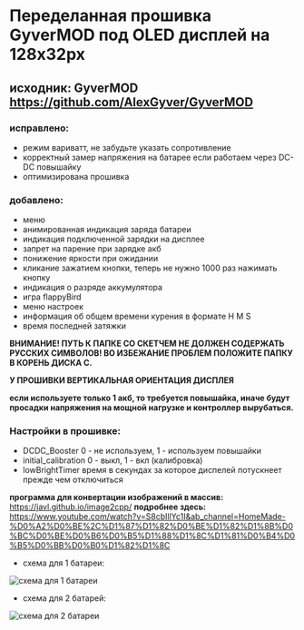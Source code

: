 # Переделанная прошивка GyverMOD под OLED дисплей на 128x32px

## исходник: GyverMOD https://github.com/AlexGyver/GyverMOD

### исправлено:
* режим вариватт, не забудьте указать сопротивление                                                                                                                        
* корректный замер напряжения на батарее если работаем через DC-DC повышайку
* оптимизирована прошивка
### добавлено:
* меню
* анимированная индикация заряда батареи
* индикация подключенной зарядки на дисплее
* запрет на парение при зарядке акб
* понижение яркости при ожидании
* кликание зажатием кнопки, теперь не нужно 1000 раз нажимать кнопку
* индикация о разряде аккумулятора 
* игра flappyBird
* меню настроек
* информация об общем времени курения в формате H M S
* время последней затяжки

**ВНИМАНИЕ! ПУТЬ К ПАПКЕ СО СКЕТЧЕМ НЕ ДОЛЖЕН СОДЕРЖАТЬ РУССКИХ СИМВОЛОВ!
ВО ИЗБЕЖАНИЕ ПРОБЛЕМ ПОЛОЖИТЕ ПАПКУ В КОРЕНЬ ДИСКА С.**

**У ПРОШИВКИ ВЕРТИКАЛЬНАЯ ОРИЕНТАЦИЯ ДИСПЛЕЯ**

**если используете только 1 акб, то требуется повышайка, иначе
будут просадки напряжения на мощной нагрузке и контроллер вырубаться.**

### Настройки в прошивке:
* DCDC_Booster 0 - не используем, 1 - используем повышайки
* initial_calibration 0 - выкл, 1 - вкл (калибровка)
* lowBrightTimer  время в секундах за которое диспелей потускнеет прежде чем отключиться 

**программа для конвертации изображений в массив:** 
https://javl.github.io/image2cpp/
**подробнее здесь:**
https://www.youtube.com/watch?v=S8cbIllYc1I&ab_channel=HomeMade-%D0%A2%D0%BE%2C%D1%87%D1%82%D0%BE%D1%82%D1%8B%D0%BC%D0%BE%D0%B6%D0%B5%D1%88%D1%8C%D1%81%D0%B4%D0%B5%D0%BB%D0%B0%D1%82%D1%8C
  * схема для 1 батареи:

![схема для 1 батареи](https://user-images.githubusercontent.com/42141666/116374389-ab88eb00-a827-11eb-9393-03dce8a03cbf.jpg)




  * схема для 2 батарей:

![схема для 2 батареи](https://user-images.githubusercontent.com/42141666/116374416-b0e63580-a827-11eb-8c8c-34a30092c5ac.jpg)

